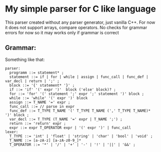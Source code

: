 # My simple parser for C like language

This parser created without any parser generator, just vanilla C++.
For now it does not support arrays, compare operators.
No checks for grammar errors for now so it may works only if grammar is correct

## Grammar:
Something like that:
```
parser:
  programm ::= statement* ;
  statement ::= if | for | while | assign | func_call | func_def | var_decl | return | ';' ;
  block ::= '{' statement* '}' ;
  if ::= 'if' '(' expr ')'  block ('else' block)? ;
  for ::= 'for' '(' statement ';' expr ';' statement ')' block ;
  while ::= 'while' '(' expr ')' block
  assign ::= T_NAME '=' expr ;
  func_call ::= // parse in expr
  func_def ::= T_TYPE T_NAME '(' T_TYPE T_NAME (',' T_TYPE T_NAME)* ')' block ;
  var_decl ::= T_TYPE (T_NAME '=' expr | T_NAME ';') ;
  return ::= 'return' expr ;
  expr ::= expr T_OPERATOR expr | '(' expr ')' | func_call
lexer:
  T_TYPE ::= 'int' | 'float' | 'string' | 'char' | 'bool' | 'void' ;
  T_NAME ::= [a-zA-z] [a-zA-z0-9_]*
  T_OPERATOR ::= '*' | '/' | '+' | '-' | '!' | '||' | '&&' ;
```